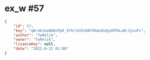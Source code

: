 
# ex_w #57
                
```JSON
{
    "id": 57,
    "key": "qW~4kJmxWbBcMyK_9fGrJdJkVbRlR&6xDzQyUhPbLuN~3jnuFv",
    "author": "fwRelik",
    "owner": "fwRelik",
    "lisanceKey": null,
    "date": "2022-8-22 01:00"
}
```
